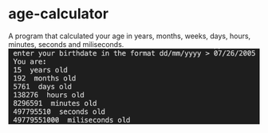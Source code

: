 # age-calculator
A program that calculated your age in years, months, weeks, days, hours, minutes, seconds and miliseconds.
![](agecalculatorscreenshot.png)
